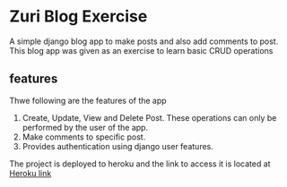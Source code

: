 # Zuri Blog Exercise

A simple django blog app to make posts and also add comments to post. This blog app was given as an exercise to learn basic CRUD operations

## features
Thwe following are the features of the app
1. Create, Update, View and Delete Post. These operations can only be performed by the user of the app.
2. Make comments to specific post.
3. Provides authentication using django user features.


The project is deployed to heroku and the link to access it is located at
[Heroku link](https://o4codes-zuri-blog.herokuapp.com/)